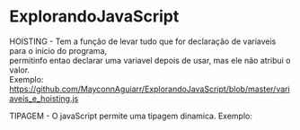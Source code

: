 # ExplorandoJavaScript

HOISTING - Tem a função de levar tudo que for declaração de variaveis para o inicio do programa, <br>
permitinfo entao declarar uma variavel depois de usar, mas ele não atribui o valor.<br>
Exemplo: https://github.com/MayconnAguiarr/ExplorandoJavaScript/blob/master/variaveis_e_hoisting.js

TIPAGEM - O javaScript permite uma tipagem dinamica.
Exemplo:  